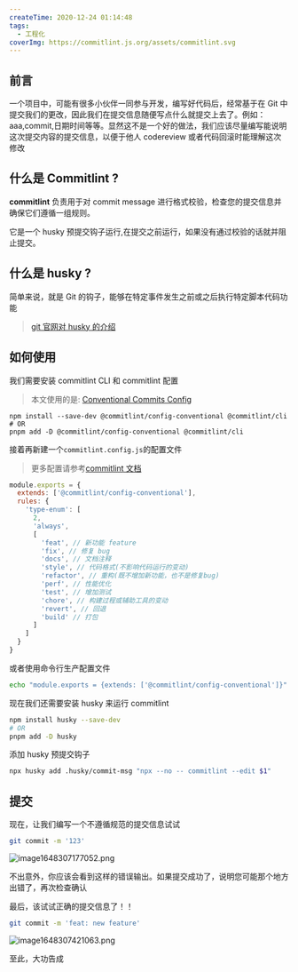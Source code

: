```yaml
---
createTime: 2020-12-24 01:14:48
tags:
  - 工程化
coverImg: https://commitlint.js.org/assets/commitlint.svg
---
```


## 前言

一个项目中，可能有很多小伙伴一同参与开发，编写好代码后，经常基于在 Git 中提交我们的更改，因此我们在提交信息随便写点什么就提交上去了。例如：aaa,commit,日期时间等等。显然这不是一个好的做法，我们应该尽量编写能说明这次提交内容的提交信息，以便于他人 codereview 或者代码回滚时能理解这次修改

## 什么是 Commitlint ?

**commitlint** 负责用于对 commit message 进行格式校验，检查您的提交信息并确保它们遵循一组规则。

它是一个 husky 预提交钩子运行,在提交之前运行，如果没有通过校验的话就并阻止提交。

## 什么是 husky ?

简单来说，就是 Git 的钩子，能够在特定事件发生之前或之后执行特定脚本代码功能

> [git 官网对 husky 的介绍](https://git-scm.com/docs/githooks)

## 如何使用

我们需要安装 commitlint CLI 和 commitlint 配置

> 本文使用的是: [Conventional Commits Config](https://www.conventionalcommits.org/)

```shell
npm install --save-dev @commitlint/config-conventional @commitlint/cli
# OR
pnpm add -D @commitlint/config-conventional @commitlint/cli
```

接着再新建一个`commitlint.config.js`的配置文件

> 更多配置请参考[commitlint 文档](https://commitlint.js.org/#/)

```js
module.exports = {
  extends: ['@commitlint/config-conventional'],
  rules: {
    'type-enum': [
      2,
      'always',
      [
        'feat', // 新功能 feature
        'fix', // 修复 bug
        'docs', // 文档注释
        'style', // 代码格式(不影响代码运行的变动)
        'refactor', // 重构(既不增加新功能，也不是修复bug)
        'perf', // 性能优化
        'test', // 增加测试
        'chore', // 构建过程或辅助工具的变动
        'revert', // 回退
        'build' // 打包
      ]
    ]
  }
}
```

或者使用命令行生产配置文件

```bash
echo "module.exports = {extends: ['@commitlint/config-conventional']}" > commitlint.config.js
```

现在我们还需要安装 husky 来运行 commitlint

```bash
npm install husky --save-dev
# OR
pnpm add -D husky
```

添加 husky 预提交钩子

```bash
npx husky add .husky/commit-msg "npx --no -- commitlint --edit $1"
```

## 提交

现在，让我们编写一个不遵循规范的提交信息试试

```bash
git commit -m '123'
```

![image1648307177052.png](/image1648307177052.png)

不出意外，你应该会看到这样的错误输出。如果提交成功了，说明您可能那个地方出错了，再次检查确认

最后，该试试正确的提交信息了！！

```bash
git commit -m 'feat: new feature'
```

![image1648307421063.png](/image1648307421063.png)

至此，大功告成
